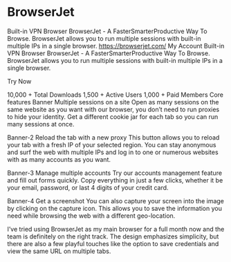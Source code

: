 # BrowserJet
Built-in VPN Browser BrowserJet - A FasterSmarterProductive  Way To Browse. BrowserJet allows you to run multiple sessions with built-in multiple IPs in a single browser.  https://browserjet.com/
My Account
Built-in VPN Browser
BrowserJet - A FasterSmarterProductive  Way To Browse.
BrowserJet allows you to run multiple sessions with built-in multiple IPs in a single browser.

Try Now

10,000
+
Total Downloads
1,500
+
Active Users
1,000
+
Paid Members
Core features
Banner
Multiple sessions on a site
Open as many sessions on the same website as you want with our browser, you don’t need to run proxies to hide your identity. Get a different cookie jar for each tab so you can run many sessions at once.

Banner-2
Reload the tab with a new proxy
This button allows you to reload your tab with a fresh IP of your selected region. You can stay anonymous and surf the web with multiple IPs and log in to one or numerous websites with as many accounts as you want.

Banner-3
Manage multiple accounts
Try our accounts management feature and fill out forms quickly. Copy everything in just a few clicks, whether it be your email, password, or last 4 digits of your credit card.

Banner-4
Get a screenshot
You can also capture your screen into the image by clicking on the capture icon. This allows you to save the information you need while browsing the web with a different geo-location.

I’ve tried using BrowserJet as my main browser for a full month now and the team is definitely on the right track. The design emphasizes simplicity, but there are also a few playful touches like the option to save credentials and view the same URL on multiple tabs.
